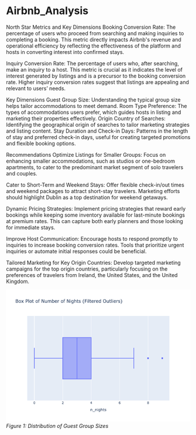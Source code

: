 # Airbnb_Analysis
North Star Metrics and Key Dimensions
Booking Conversion Rate: The percentage of users who proceed from searching and making inquiries to completing a booking. This metric directly impacts Airbnb's revenue and operational efficiency by reflecting the effectiveness of the platform and hosts in converting interest into confirmed stays.

Inquiry Conversion Rate: The percentage of users who, after searching, make an inquiry to a host. This metric is crucial as it indicates the level of interest generated by listings and is a precursor to the booking conversion rate. Higher inquiry conversion rates suggest that listings are appealing and relevant to users’ needs.

Key Dimensions
Guest Group Size: Understanding the typical group size helps tailor accommodations to meet demand.
Room Type Preference: The types of accommodations users prefer, which guides hosts in listing and marketing their properties effectively.
Origin Country of Searches: Identifying the geographical origin of searches to tailor marketing strategies and listing content.
Stay Duration and Check-in Days: Patterns in the length of stay and preferred check-in days, useful for creating targeted promotions and flexible booking options.

Recommendations
Optimize Listings for Smaller Groups: Focus on enhancing smaller accommodations, such as studios or one-bedroom apartments, to cater to the predominant market segment of solo travelers and couples.

Cater to Short-Term and Weekend Stays: Offer flexible check-in/out times and weekend packages to attract short-stay travelers. Marketing efforts should highlight Dublin as a top destination for weekend getaways.

Dynamic Pricing Strategies: Implement pricing strategies that reward early bookings while keeping some inventory available for last-minute bookings at premium rates. This can capture both early planners and those looking for immediate stays.

Improve Host Communication: Encourage hosts to respond promptly to inquiries to increase booking conversion rates. Tools that prioritize urgent inquiries or automate initial responses could be beneficial.

Tailored Marketing for Key Origin Countries: Develop targeted marketing campaigns for the top origin countries, particularly focusing on the preferences of travelers from Ireland, the United States, and the United Kingdom.

![Guest Group Size](images/plot_name.png)
*Figure 1: Distribution of Guest Group Sizes*
